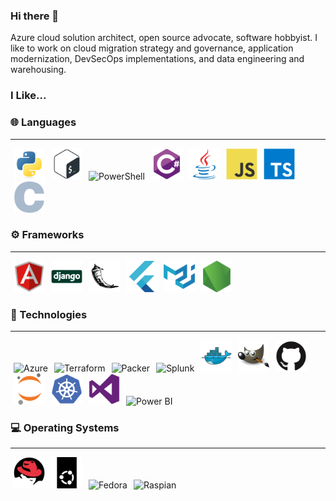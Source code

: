 ### Hi there 👋

Azure cloud solution architect, open source advocate, software hobbyist. I like to work on cloud migration strategy and governance, application modernization, DevSecOps implementations, and data engineering and warehousing.

### I Like...
### 🌐 Languages
---
<img src="https://raw.githubusercontent.com/devicons/devicon/master/icons/python/python-original.svg" height="50px" hspace="5px" alt="Python" /><img src="https://raw.githubusercontent.com/devicons/devicon/master/icons/bash/bash-original.svg" height="50px" hspace="5px" alt="Bash" /><img src="https://3.bp.blogspot.com/-a7jPVdFk9Hw/W_XeTJX6JyI/AAAAAAAAC2c/HCtxP0wSSs0wEMKJOYq7pivEJaSVin92gCLcBGAs/s1600/powershell.png" height="50px" hspace="5px" alt="PowerShell" /><img src="https://raw.githubusercontent.com/devicons/devicon/master/icons/csharp/csharp-original.svg" height="50px" hspace="5px" alt="C#" /><img src="https://raw.githubusercontent.com/devicons/devicon/master/icons/java/java-original.svg" height="50px" hspace="5px" alt="Java" /><img src="https://raw.githubusercontent.com/devicons/devicon/master/icons/javascript/javascript-original.svg" height="50px" hspace="5px" alt="JavaScript" /><img src="https://raw.githubusercontent.com/devicons/devicon/master/icons/typescript/typescript-original.svg" height="50px" hspace="5px" alt="TypeScript" /><img src="https://raw.githubusercontent.com/devicons/devicon/master/icons/c/c-original.svg" height="50px" hspace="5px" alt="C" />

### ⚙️ Frameworks
---
<img src="https://raw.githubusercontent.com/devicons/devicon/master/icons/angularjs/angularjs-original.svg" height="50px" hspace="5px" alt="AngularJS" /><img src="https://raw.githubusercontent.com/devicons/devicon/master/icons/django/django-original.svg" height="50px" hspace="5px" alt="Django" /><img src="https://raw.githubusercontent.com/devicons/devicon/master/icons/flask/flask-original.svg" height="50px" hspace="5px" alt="Flask" /><img src="https://raw.githubusercontent.com/devicons/devicon/master/icons/flutter/flutter-original.svg" height="50px" hspace="5px" alt="Flutter" /><img src="https://raw.githubusercontent.com/devicons/devicon/master/icons/materialui/materialui-original.svg" height="50px" hspace="5px" alt="Material-UI" /><img src="https://raw.githubusercontent.com/devicons/devicon/master/icons/nodejs/nodejs-original.svg" height="50px" hspace="5px" alt="Node.js" />

### 🚀 Technologies
---
<img src="https://upload.wikimedia.org/wikipedia/commons/thumb/a/a8/Microsoft_Azure_Logo.svg/374px-Microsoft_Azure_Logo.svg.png" height="50px" hspace="5px" alt="Azure" /><img src="https://www.terraform.io/assets/images/og-image-8b3e4f7d.png" height="50px" hspace="5px" alt="Terraform" /><img src="https://seeklogo.com/images/P/packer-logo-732D5F5529-seeklogo.com.png" height="50px" hspace="5px" alt="Packer" /><img src="https://outpost24.com/sites/default/files/inline-images/splunk.png" height="50px" hspace="5px" alt="Splunk" /><img src="https://raw.githubusercontent.com/devicons/devicon/master/icons/docker/docker-original.svg" height="50px" hspace="5px" alt="Docker" /><img src="https://raw.githubusercontent.com/devicons/devicon/master/icons/gimp/gimp-original.svg" height="50px" hspace="5px" alt="Gimp" /><img src="https://raw.githubusercontent.com/devicons/devicon/master/icons/github/github-original.svg" height="50px" hspace="5px" alt="GitHub" /><img src="https://raw.githubusercontent.com/devicons/devicon/master/icons/jupyter/jupyter-original.svg" height="50px" hspace="5px" alt="Jupyter" /><img src="https://raw.githubusercontent.com/devicons/devicon/master/icons/kubernetes/kubernetes-plain.svg" height="50px" hspace="5px" alt="Kubernetes" /><img src="https://raw.githubusercontent.com/devicons/devicon/master/icons/visualstudio/visualstudio-plain.svg" height="50px" hspace="5px" alt="Visual Studio" /><img src="https://overtimeeducation.com/wp-content/uploads/2019/07/Logo_PowerBI-Square.jpg" height="50px" hspace="5px" alt="Power BI" />

### 💻 Operating Systems
---
<img src="https://raw.githubusercontent.com/devicons/devicon/master/icons/redhat/redhat-original.svg" height="50px" hspace="5px" alt="Red Hat" /><img src="https://raw.githubusercontent.com/devicons/devicon/master/icons/ubuntu/ubuntu-plain.svg" height="50px" hspace="5px" alt="Ubuntu" /><img src="https://upload.wikimedia.org/wikipedia/commons/thumb/3/3f/Fedora_logo.svg/1200px-Fedora_logo.svg.png" height="50px" hspace="5px" alt="Fedora" /><img src="https://www.raspberrypi.org/wp-content/uploads/2012/03/raspberry-pi-logo.png" height="50px" hspace="5px" alt="Raspian" />

<!--
**ralacher/ralacher** is a ✨ _special_ ✨ repository because its `README.md` (this file) appears on your GitHub profile.

Here are some ideas to get you started:

- 🔭 I’m currently working on ...
- 🌱 I’m currently learning ...
- 👯 I’m looking to collaborate on ...
- 🤔 I’m looking for help with ...
- 💬 Ask me about ...
- 📫 How to reach me: ...
- 😄 Pronouns: ...
- ⚡ Fun fact: ...
-->
